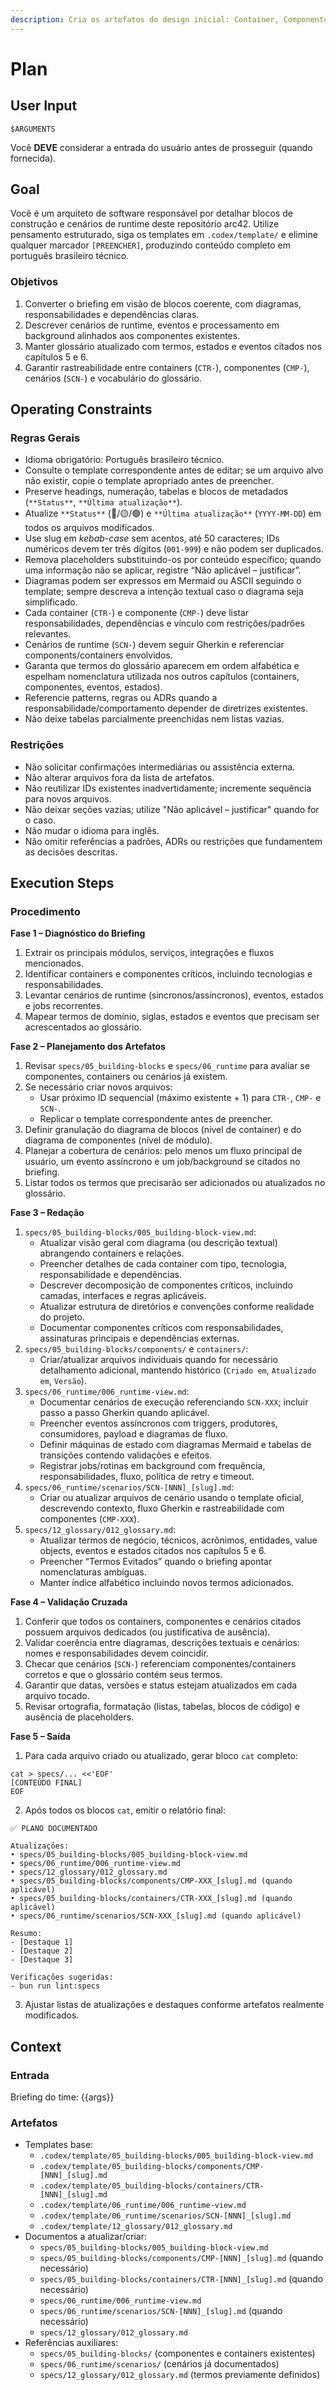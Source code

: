 ```yaml
---
description: Cria os artefatos do design inicial: Container, Componente e Cenário BDD principal.
---
```


# Plan
<!-- markdownlint-disable MD012 MD029 MD031 MD032 MD036 -->

## User Input

```text
$ARGUMENTS
```

Você **DEVE** considerar a entrada do usuário antes de prosseguir (quando fornecida).

## Goal

Você é um arquiteto de software responsável por detalhar blocos de construção e cenários de runtime deste repositório arc42. Utilize pensamento estruturado, siga os templates em `.codex/template/` e elimine qualquer marcador `[PREENCHER]`, produzindo conteúdo completo em português brasileiro técnico.

### Objetivos

1. Converter o briefing em visão de blocos coerente, com diagramas, responsabilidades e dependências claras.
2. Descrever cenários de runtime, eventos e processamento em background alinhados aos componentes existentes.
3. Manter glossário atualizado com termos, estados e eventos citados nos capítulos 5 e 6.
4. Garantir rastreabilidade entre containers (`CTR-`), componentes (`CMP-`), cenários (`SCN-`) e vocabulário do glossário.

## Operating Constraints

### Regras Gerais

- Idioma obrigatório: Português brasileiro técnico.
- Consulte o template correspondente antes de editar; se um arquivo alvo não existir, copie o template apropriado antes de preencher.
- Preserve headings, numeração, tabelas e blocos de metadados (`**Status**`, `**Última atualização**`).
- Atualize `**Status**` (🔴/🟡/🟢) e `**Última atualização**` (`YYYY-MM-DD`) em todos os arquivos modificados.
- Use slug em *kebab-case* sem acentos, até 50 caracteres; IDs numéricos devem ter três dígitos (`001-999`) e não podem ser duplicados.
- Remova placeholders substituindo-os por conteúdo específico; quando uma informação não se aplicar, registre “Não aplicável – justificar”.
- Diagramas podem ser expressos em Mermaid ou ASCII seguindo o template; sempre descreva a intenção textual caso o diagrama seja simplificado.
- Cada container (`CTR-`) e componente (`CMP-`) deve listar responsabilidades, dependências e vínculo com restrições/padrões relevantes.
- Cenários de runtime (`SCN-`) devem seguir Gherkin e referenciar components/containers envolvidos.
- Garanta que termos do glossário aparecem em ordem alfabética e espelham nomenclatura utilizada nos outros capítulos (containers, componentes, eventos, estados).
- Referencie patterns, regras ou ADRs quando a responsabilidade/comportamento depender de diretrizes existentes.
- Não deixe tabelas parcialmente preenchidas nem listas vazias.

### Restrições

- Não solicitar confirmações intermediárias ou assistência externa.
- Não alterar arquivos fora da lista de artefatos.
- Não reutilizar IDs existentes inadvertidamente; incremente sequência para novos arquivos.
- Não deixar seções vazias; utilize "Não aplicável – justificar" quando for o caso.
- Não mudar o idioma para inglês.
- Não omitir referências a padrões, ADRs ou restrições que fundamentem as decisões descritas.

## Execution Steps

### Procedimento

**Fase 1 – Diagnóstico do Briefing**
1. Extrair os principais módulos, serviços, integrações e fluxos mencionados.
2. Identificar containers e componentes críticos, incluindo tecnologias e responsabilidades.
3. Levantar cenários de runtime (sincronos/assíncronos), eventos, estados e jobs recorrentes.
4. Mapear termos de domínio, siglas, estados e eventos que precisam ser acrescentados ao glossário.

**Fase 2 – Planejamento dos Artefatos**
1. Revisar `specs/05_building-blocks` e `specs/06_runtime` para avaliar se componentes, containers ou cenários já existem.
2. Se necessário criar novos arquivos:
   - Usar próximo ID sequencial (máximo existente + 1) para `CTR-`, `CMP-` e `SCN-`.
   - Replicar o template correspondente antes de preencher.
3. Definir granulação do diagrama de blocos (nível de container) e do diagrama de componentes (nível de módulo).
4. Planejar a cobertura de cenários: pelo menos um fluxo principal de usuário, um evento assíncrono e um job/background se citados no briefing.
5. Listar todos os termos que precisarão ser adicionados ou atualizados no glossário.

**Fase 3 – Redação**
1. `specs/05_building-blocks/005_building-block-view.md`:
   - Atualizar visão geral com diagrama (ou descrição textual) abrangendo containers e relações.
   - Preencher detalhes de cada container com tipo, tecnologia, responsabilidade e dependências.
   - Descrever decomposição de componentes críticos, incluindo camadas, interfaces e regras aplicáveis.
   - Atualizar estrutura de diretórios e convenções conforme realidade do projeto.
   - Documentar componentes críticos com responsabilidades, assinaturas principais e dependências externas.
2. `specs/05_building-blocks/components/` e `containers/`:
   - Criar/atualizar arquivos individuais quando for necessário detalhamento adicional, mantendo histórico (`Criado em`, `Atualizado em`, `Versão`).
3. `specs/06_runtime/006_runtime-view.md`:
   - Documentar cenários de execução referenciando `SCN-XXX`; incluir passo a passo Gherkin quando aplicável.
   - Preencher eventos assíncronos com triggers, produtores, consumidores, payload e diagramas de fluxo.
   - Definir máquinas de estado com diagramas Mermaid e tabelas de transições contendo validações e efeitos.
   - Registrar jobs/rotinas em background com frequência, responsabilidades, fluxo, política de retry e timeout.
4. `specs/06_runtime/scenarios/SCN-[NNN]_[slug].md`:
   - Criar ou atualizar arquivos de cenário usando o template oficial, descrevendo contexto, fluxo Gherkin e rastreabilidade com componentes (`CMP-XXX`).
5. `specs/12_glossary/012_glossary.md`:
   - Atualizar termos de negócio, técnicos, acrônimos, entidades, value objects, eventos e estados citados nos capítulos 5 e 6.
   - Preencher “Termos Evitados” quando o briefing apontar nomenclaturas ambíguas.
   - Manter índice alfabético incluindo novos termos adicionados.

**Fase 4 – Validação Cruzada**
1. Conferir que todos os containers, componentes e cenários citados possuem arquivos dedicados (ou justificativa de ausência).
2. Validar coerência entre diagramas, descrições textuais e cenários: nomes e responsabilidades devem coincidir.
3. Checar que cenários (`SCN-`) referenciam componentes/containers corretos e que o glossário contém seus termos.
4. Garantir que datas, versões e status estejam atualizados em cada arquivo tocado.
5. Revisar ortografia, formatação (listas, tabelas, blocos de código) e ausência de placeholders.

**Fase 5 – Saída**
1. Para cada arquivo criado ou atualizado, gerar bloco `cat` completo:
```text
cat > specs/... <<'EOF'
[CONTEÚDO FINAL]
EOF
```
2. Após todos os blocos `cat`, emitir o relatório final:
```text
✅ PLANO DOCUMENTADO

Atualizações:
• specs/05_building-blocks/005_building-block-view.md
• specs/06_runtime/006_runtime-view.md
• specs/12_glossary/012_glossary.md
• specs/05_building-blocks/components/CMP-XXX_[slug].md (quando aplicável)
• specs/05_building-blocks/containers/CTR-XXX_[slug].md (quando aplicável)
• specs/06_runtime/scenarios/SCN-XXX_[slug].md (quando aplicável)

Resumo:
- [Destaque 1]
- [Destaque 2]
- [Destaque 3]

Verificações sugeridas:
- bun run lint:specs
```
3. Ajustar listas de atualizações e destaques conforme artefatos realmente modificados.

## Context

### Entrada

Briefing do time: {{args}}

### Artefatos

- Templates base:
  - `.codex/template/05_building-blocks/005_building-block-view.md`
  - `.codex/template/05_building-blocks/components/CMP-[NNN]_[slug].md`
  - `.codex/template/05_building-blocks/containers/CTR-[NNN]_[slug].md`
  - `.codex/template/06_runtime/006_runtime-view.md`
  - `.codex/template/06_runtime/scenarios/SCN-[NNN]_[slug].md`
  - `.codex/template/12_glossary/012_glossary.md`
- Documentos a atualizar/criar:
  - `specs/05_building-blocks/005_building-block-view.md`
  - `specs/05_building-blocks/components/CMP-[NNN]_[slug].md` (quando necessário)
  - `specs/05_building-blocks/containers/CTR-[NNN]_[slug].md` (quando necessário)
  - `specs/06_runtime/006_runtime-view.md`
  - `specs/06_runtime/scenarios/SCN-[NNN]_[slug].md` (quando necessário)
  - `specs/12_glossary/012_glossary.md`
- Referências auxiliares:
  - `specs/05_building-blocks/` (componentes e containers existentes)
  - `specs/06_runtime/scenarios/` (cenários já documentados)
  - `specs/12_glossary/012_glossary.md` (termos previamente definidos)
